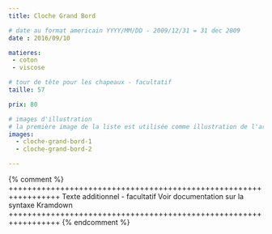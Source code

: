 ```yaml
---
title: Cloche Grand Bord

# date au format americain YYYY/MM/DD - 2009/12/31 = 31 dec 2009
date : 2016/09/10

matieres:
 - coton
 - viscose

# tour de tête pour les chapeaux - facultatif
taille: 57

prix: 80

# images d'illustration
# la première image de la liste est utilisée comme illustration de l'article dans les pages de listing.
images:
  - cloche-grand-bord-1
  - cloche-grand-bord-2

---
```

{% comment %} +++++++++++++++++++++++++++++++++++++++++++++++++++++++++++++++++
              Texte additionnel - facultatif
              Voir documentation sur la syntaxe Kramdown
+++++++++++++++++++++++++++++++++++++++++++++++++++++++++++++++++ {% endcomment %}
